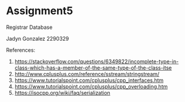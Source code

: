 # Assignment5
Registrar Database

Jadyn Gonzalez
2290329

References:
1) https://stackoverflow.com/questions/6349822/incomplete-type-in-class-which-has-a-member-of-the-same-type-of-the-class-itse
2) http://www.cplusplus.com/reference/sstream/stringstream/
3) https://www.tutorialspoint.com/cplusplus/cpp_interfaces.htm
4) https://www.tutorialspoint.com/cplusplus/cpp_overloading.htm
5) https://isocpp.org/wiki/faq/serialization
